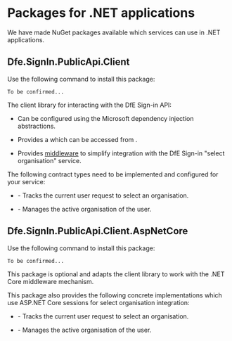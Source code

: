 # Packages for .NET applications

We have made NuGet packages available which services can use in .NET applications.

## Dfe.SignIn.PublicApi.Client

Use the following command to install this package:

```pwsh
To be confirmed...
```

The client library for interacting with the DfE Sign-in API:

- Can be configured using the Microsoft dependency injection abstractions.

- Provides a [](xref:System.Net.Http.HttpClient) which can be accessed from [](xref:Dfe.SignIn.PublicApi.Client.IPublicApiClient).

- Provides [middleware](~/guide/dotnet/middleware.md) to simplify integration with the DfE Sign-in "select organisation" service.

The following contract types need to be implemented and configured for your service:

- [](xref:Dfe.SignIn.PublicApi.Client.SelectOrganisation.ISelectOrganisationRequestTrackingProvider) - Tracks the current user request to select an organisation.

- [](xref:Dfe.SignIn.PublicApi.Client.SelectOrganisation.IActiveOrganisationProvider) - Manages the active organisation of the user.

## Dfe.SignIn.PublicApi.Client.AspNetCore

Use the following command to install this package:

```pwsh
To be confirmed...
```

This package is optional and adapts the client library to work with the .NET Core middleware mechanism.

This package also provides the following concrete implementations which use ASP.NET Core sessions for select organisation integration:

- [](xref:Dfe.SignIn.PublicApi.Client.AspNetCore.SelectOrganisationRequestSessionTracking) - Tracks the current user request to select an organisation.

- [](xref:Dfe.SignIn.PublicApi.Client.AspNetCore.ActiveOrganisationSessionProvider) - Manages the active organisation of the user.
